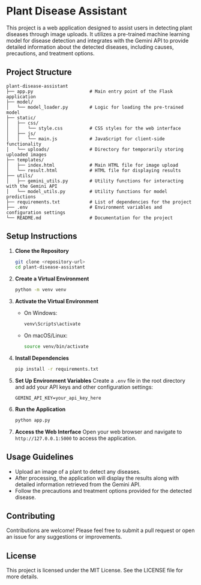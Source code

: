 # Plant Disease Assistant

This project is a web application designed to assist users in detecting plant diseases through image uploads. It utilizes a pre-trained machine learning model for disease detection and integrates with the Gemini API to provide detailed information about the detected diseases, including causes, precautions, and treatment options.

## Project Structure

```
plant-disease-assistant
├── app.py                     # Main entry point of the Flask application
├── model/
│   └── model_loader.py        # Logic for loading the pre-trained model
├── static/
│   ├── css/
│   │   └── style.css          # CSS styles for the web interface
│   ├── js/
│   │   └── main.js            # JavaScript for client-side functionality
│   └── uploads/               # Directory for temporarily storing uploaded images
├── templates/
│   ├── index.html             # Main HTML file for image upload
│   └── result.html            # HTML file for displaying results
├── utils/
│   ├── gemini_utils.py        # Utility functions for interacting with the Gemini API
│   └── model_utils.py         # Utility functions for model predictions
├── requirements.txt           # List of dependencies for the project
├── .env                       # Environment variables and configuration settings
└── README.md                  # Documentation for the project
```

## Setup Instructions

1. **Clone the Repository**
   ```bash
   git clone <repository-url>
   cd plant-disease-assistant
   ```

2. **Create a Virtual Environment**
   ```bash
   python -m venv venv
   ```

3. **Activate the Virtual Environment**
   - On Windows:
     ```bash
     venv\Scripts\activate
     ```
   - On macOS/Linux:
     ```bash
     source venv/bin/activate
     ```

4. **Install Dependencies**
   ```bash
   pip install -r requirements.txt
   ```

5. **Set Up Environment Variables**
   Create a `.env` file in the root directory and add your API keys and other configuration settings:
   ```
   GEMINI_API_KEY=your_api_key_here
   ```

6. **Run the Application**
   ```bash
   python app.py
   ```

7. **Access the Web Interface**
   Open your web browser and navigate to `http://127.0.0.1:5000` to access the application.

## Usage Guidelines

- Upload an image of a plant to detect any diseases.
- After processing, the application will display the results along with detailed information retrieved from the Gemini API.
- Follow the precautions and treatment options provided for the detected disease.

## Contributing

Contributions are welcome! Please feel free to submit a pull request or open an issue for any suggestions or improvements.

## License

This project is licensed under the MIT License. See the LICENSE file for more details.